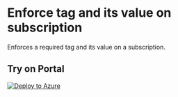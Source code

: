 # Enforce tag and its value on subscription

Enforces a required tag and its value on a subscription.

## Try on Portal

[![Deploy to Azure](http://azuredeploy.net/deploybutton.png)](https%3A%2F%2Fgithub.com%2Fseb07-cloud%2Fazure-policy%2Fblob%2F8114e5831f654d37d9a18411e6bb39ce609d2e47%2Ftagging-prod%2Fsubscription%2FRequire%2520a%2520tag%2520on%2520subscription%2Fazurepolicy.json)

